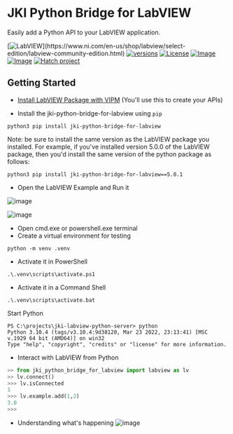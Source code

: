 # JKI Python Bridge for LabVIEW

Easily add a Python API to your LabVIEW application.

[![LabVIEW](https://img.shields.io/badge/LabVIEW-2020-%23E37725.svg?)](https://www.ni.com/en-us/shop/labview/select-edition/labview-community-edition.html)
[![versions](https://img.shields.io/pypi/pyversions/jki-python-bridge-for-labview.svg)](https://github.com/JKISoftware/jki-labview-python-server)
[![License](https://img.shields.io/badge/License-BSD%2bPatent-blue.svg)](https://opensource.org/license/bsdpluspatent) 
[![Image](https://www.vipm.io/package/jki_lib_python_bridge_for_labview/badge.svg?metric=installs)](https://www.vipm.io/package/jki_lib_python_bridge_for_labview/) [![Image](https://www.vipm.io/package/jki_lib_python_bridge_for_labview/badge.svg?metric=stars)](https://www.vipm.io/package/jki_lib_python_bridge_for_labview/)
[![Hatch project](https://img.shields.io/badge/%F0%9F%A5%9A-Hatch-4051b5.svg)](https://github.com/pypa/hatch)

## Getting Started

- [Install LabVIEW Package with VIPM](https://www.vipm.io/package/jki_lib_python_bridge_for_labview/) (You'll use this to create your APIs)

- Install the jki-python-bridge-for-labview using `pip`

`python3 pip install jki-python-bridge-for-labview`

Note: be sure to install the same version as the LabVIEW package you installed. For example, if you've installed version 5.0.0 of the LabVIEW package, then you'd install the same version of the python package as follows:

`python3 pip install jki-python-bridge-for-labview==5.0.1`

- Open the LabVIEW Example and Run it

![image](https://user-images.githubusercontent.com/381432/197280513-60e018e6-c4ba-4255-8c43-70af6407f4ee.png)

![image](https://user-images.githubusercontent.com/381432/197280631-0c5e4a1b-b50c-40e7-b195-4ed9d41a6d4e.png)

- Open cmd.exe or powershell.exe terminal
- Create a virtual environment for testing
```
python -m venv .venv
```
- Activate it in PowerShell
```
.\.venv\scripts\activate.ps1
```
- Activate it in a Command Shell
```
.\.venv\scripts\activate.bat
```
Start Python
```
PS C:\projects\jki-labview-python-server> python
Python 3.10.4 (tags/v3.10.4:9d38120, Mar 23 2022, 23:13:41) [MSC v.1929 64 bit (AMD64)] on win32
Type "help", "copyright", "credits" or "license" for more information.
```
- Interact with LabVIEW from Python

``` python
>> from jki_python_bridge_for_labview import labview as lv
>> lv.connect()
>>> lv.isConnected
1
>>> lv.example.add(1,2)
3.0
>>>
```
- Understanding what's happening
![image](https://user-images.githubusercontent.com/381432/197281397-c27abceb-d76a-40f6-932b-6f0b8e5e0b8e.png)

